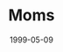 ---
layout: message
category: message
series: "Mother's Day - 1999"
title: "Moms "
date: 1999-05-09
audio-description: "Special Mother's Day message "
audio: ""
audio-title: "Moms "
audio-duration: ":"
---